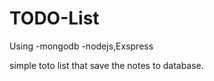 # TODO-List

Using 
  -mongodb
  -nodejs,Exspress
 
simple toto list that save the notes to database.
